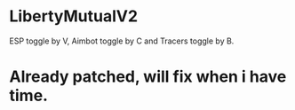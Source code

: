 # LibertyMutualV2
ESP toggle by V, Aimbot toggle by C and Tracers toggle by B.
# Already patched, will fix when i have time.
